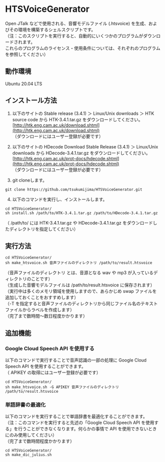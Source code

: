 
# HTSVoiceGenerator

Open JTalk などで使用される、音響モデルファイル (.htsvoice) を生成、およびその環境を構築するシェルスクリプトです。  
（注：このスクリプトを実行すると、自動的にいくつかのプログラムがダウンロードされます。  
これらのプログラムのライセンス・使用条件については、それぞれのプログラムを参照してください）  

## 動作環境

Ubuntu 20.04 LTS

## インストール方法

1. 以下のサイトの Stable release (3.4.1) ＞ Linux/Unix downloads ＞ HTK source code から HTK-3.4.1.tar.gz をダウンロードしてください。  
[http://htk.eng.cam.ac.uk/download.shtml](http://htk.eng.cam.ac.uk/download.shtml)  
（ダウンロードにはユーザー登録が必要です）


2. 以下のサイトの HDecode Download Stable Release (3.4.1) ＞ Linux/Unix downloads から HDecode-3.4.1.tar.gz をダウンロードしてください。  
[http://htk.eng.cam.ac.uk/prot-docs/hdecode.shtml](http://htk.eng.cam.ac.uk/prot-docs/hdecode.shtml)  
（ダウンロードにはユーザー登録が必要です）


3. git cloneします。
```
git clone https://github.com/tsukumijima/HTSVoiceGenerator.git
```


4. 以下のコマンドを実行し、インストールします。
```
cd HTSVoiceGenerator/
sh install.sh /path/to/HTK-3.4.1.tar.gz /path/to/HDecode-3.4.1.tar.gz
```
（ /path/to/ には HTK-3.4.1.tar.gz や HDecode-3.4.1.tar.gz をダウンロードしたディレクトリを指定してください）  

## 実行方法

```
cd HTSVoiceGenerator/
sh make_htsvoice.sh 音声ファイルのディレクトリ /path/to/result.htsvoice
```
（音声ファイルのディレクトリ とは、音源となる wav や mp3 が入っているディレクトリのことです）   
（生成した音響モデルファイルは /path/to/result.htsvoice に保存されます）  
（実行中は多くのメモリ領域を使用しますので、あらかじめ swap ファイルを追加しておくことをおすすめします）  
（-T を指定すると音声ファイルのディレクトリから同じファイル名のテキストファイルからラベルを作成します）  
（完了まで数時間～数日程度かかります）

## 追加機能

### Google Cloud Speech API を使用する

以下のコマンドで実行することで音声認識の一部の処理に Google Cloud Speech API を使用することができます。  
（ APIKEY の取得にはユーザー登録が必要です）

```
cd HTSVoiceGenerator/
sh make_htsvoice.sh -G APIKEY 音声ファイルのディレクトリ /path/to/result.htsvoice
```

### 単語辞書の最適化

以下のコマンドを実行することで単語辞書を最適化することができます。  
（注：このコマンドを実行すると先述の「Google Cloud Speech API を使用する」を行うことができなくなります。何らかの事情で API を使用できないときにのみ使用してください）  
（完了まで数時間程度かかります）

```
cd HTSVoiceGenerator/
sh make_dic_julius.sh
```
